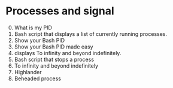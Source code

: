 # Processes and signal
0. What is my PID
1. Bash script that displays a list of currently running processes.
2. Show your Bash PID
3. Show your Bash PID made easy
4. displays To infinity and beyond indefinitely.
5. Bash script that stops a process
6. To infinity and beyond indefinitely
7. Highlander
8. Beheaded process
